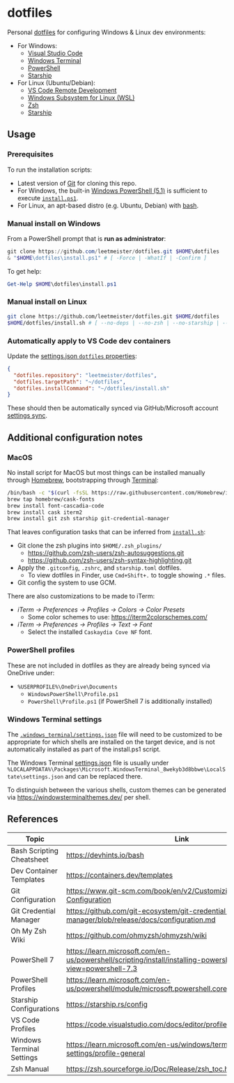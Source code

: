 # dotfiles

Personal [dotfiles](https://dotfiles.github.io/) for configuring Windows & Linux dev environments:

- For Windows:
  - [Visual Studio Code](https://code.visualstudio.com/Download)
  - [Windows Terminal](https://learn.microsoft.com/en-us/windows/terminal/install)
  - [PowerShell](https://learn.microsoft.com/en-us/powershell/scripting/install/installing-powershell?view=powershell-7.3)
  - [Starship](https://starship.io)
- For Linux (Ubuntu/Debian):
  - [VS Code Remote Development](https://marketplace.visualstudio.com/items?itemName=ms-vscode-remote.vscode-remote-extensionpack)
  - [Windows Subsystem for Linux (WSL)](https://learn.microsoft.com/en-us/windows/wsl/install)
  - [Zsh](https://github.com/ohmyzsh/ohmyzsh/wiki/Installing-ZSH)
  - [Starship](https://starship.io)

## Usage

### Prerequisites

To run the installation scripts:

- Latest version of [Git](https://git-scm.com/book/en/v2/Getting-Started-Installing-Git) for cloning this repo.
- For Windows, the built-in [Windows PowerShell (5.1)](https://learn.microsoft.com/en-us/powershell/scripting/whats-new/differences-from-windows-powershell?view=powershell-7.3) is sufficient to execute [`install.ps1`](./install.ps1).
- For Linux, an apt-based distro (e.g. Ubuntu, Debian) with [bash](https://www.gnu.org/software/bash/manual/html_node/index.html).

### Manual install on Windows

From a PowerShell prompt that is **run as administrator**:

```ps1
git clone https://github.com/leetmeister/dotfiles.git $HOME\dotfiles
& "$HOME\dotfiles\install.ps1" # [ -Force | -WhatIf | -Confirm ]
```

To get help:

```ps1
Get-Help $HOME\dotfiles\install.ps1
```

### Manual install on Linux

```bash
git clone https://github.com/leetmeister/dotfiles.git $HOME/dotfiles
$HOME/dotfiles/install.sh # [ --no-deps | --no-zsh | --no-starship | --no-gcm ]
```

### Automatically apply to VS Code dev containers

Update the [settings.json `dotfiles` properties](https://code.visualstudio.com/docs/devcontainers/containers#_personalizing-with-dotfile-repositories):

```json
{
  "dotfiles.repository": "leetmeister/dotfiles",
  "dotfiles.targetPath": "~/dotfiles",
  "dotfiles.installCommand": "~/dotfiles/install.sh"
}
```

These should then be automatically synced via GitHub/Microsoft account [settings sync](https://code.visualstudio.com/docs/getstarted/settings#_settings-sync).

## Additional configuration notes

### MacOS

No install script for MacOS but most things can be installed manually through [Homebrew](https://brew.sh/), bootstrapping through [Terminal](https://support.apple.com/guide/terminal/welcome/mac):

```bash
/bin/bash -c "$(curl -fsSL https://raw.githubusercontent.com/Homebrew/install/HEAD/install.sh)"
brew tap homebrew/cask-fonts
brew install font-cascadia-code
brew install cask iterm2
brew install git zsh starship git-credential-manager
```

That leaves configuration tasks that can be inferred from [`install.sh`](./install.sh):

- Git clone the zsh plugins into `$HOME/.zsh_plugins/`
  - <https://github.com/zsh-users/zsh-autosuggestions.git>
  - <https://github.com/zsh-users/zsh-syntax-highlighting.git>
- Apply the `.gitconfig`, `.zshrc`, and `starship.toml` dotfiles.
  - To view dotfiles in Finder, use `Cmd+Shift+.` to toggle showing `.*` files.
- Git config the system to use GCM.

There are also customizations to be made to iTerm:

- *iTerm → Preferences → Profiles → Colors → Color Presets*
  - Some color schemes to use: <https://iterm2colorschemes.com/>
- *iTerm → Preferences → Profiles → Text → Font*
  - Select the installed `Caskaydia Cove NF` font.

### PowerShell profiles

These are not included in dotfiles as they are already being synced via OneDrive under:

- `%USERPROFILE%\OneDrive\Documents`
  - `WindowsPowerShell\Profile.ps1`
  - `PowerShell\Profile.ps1` (if PowerShell 7 is additionally installed)

### Windows Terminal settings

The [`.windows_terminal/settings.json`](./.windows_terminal/settings.json) file will need to be customized to be appropriate for which shells are installed on the target device, and is not automatically installed as part of the install.ps1 script.

The Windows Terminal [settings.json](https://learn.microsoft.com/en-us/windows/terminal/customize-settings/profile-general) file is usually under `%LOCALAPPDATA%\Packages\Microsoft.WindowsTerminal_8wekyb3d8bbwe\LocalState\settings.json` and can be replaced there.

To distinguish between the various shells, custom themes can be generated via <https://windowsterminalthemes.dev/> per shell.

## References

| Topic | Link |
|  ---  |  --- |
| Bash Scripting Cheatsheet | <https://devhints.io/bash>
| Dev Container Templates   | <https://containers.dev/templates>
| Git Configuration         | <https://www.git-scm.com/book/en/v2/Customizing-Git-Git-Configuration>
| Git Credential Manager    | <https://github.com/git-ecosystem/git-credential-manager/blob/release/docs/configuration.md>
| Oh My Zsh Wiki            | <https://github.com/ohmyzsh/ohmyzsh/wiki>
| PowerShell 7              | <https://learn.microsoft.com/en-us/powershell/scripting/install/installing-powershell?view=powershell-7.3>
| PowerShell Profiles       | <https://learn.microsoft.com/en-us/powershell/module/microsoft.powershell.core/about/about_profiles>
| Starship Configurations   | <https://starship.rs/config>
| VS Code Profiles          | <https://code.visualstudio.com/docs/editor/profiles>
| Windows Terminal Settings | <https://learn.microsoft.com/en-us/windows/terminal/customize-settings/profile-general>
| Zsh Manual                | <https://zsh.sourceforge.io/Doc/Release/zsh_toc.html>
